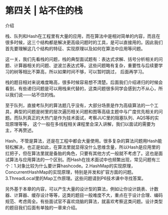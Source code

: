 # 第四关 | 站不住的栈

 介绍 

栈、队列和Hash在工程里有大量的应用，而在算法中是相对简单的内容，而且在很多时候，这三个结构都是解决更高级问题时的工具，是可以直接用的。因此我们首先要理解这几个结构的特征、实现原理以及如何在算法中应用等问题。

这一关，我们先看栈的问题，栈的典型面试题有：表达式求解、括号分析相关的问题、计算器相关的问题、逆波兰表达式等。这些问题略有复杂，重要性与后续要学习的树等相比不算高，所以如果时间不够，可以暂时跳过， 后面再学习。

栈的题目相对来说难度略高，很多时候容易想不清楚。后面我们介绍递归的时候会看到，有些递归问题是可以用栈来代替的，这类问题很多同学会感到力不从心，所以我们说——站不住的栈。



至于队列，直接考队列的算法题几乎没有，大部分场景是作为高级算法的一个工具，典型的问题是树里的层次遍历相关问题和图等高级主题中与广度优先相关的问题。而队列真正的大热门是作为技术面试，考察JUC里的阻塞队列、AQS等的实现原理等等， 这个一般在多线程相关课程里会深入讲解，我们以面试的需要为主，不再赘述。

Hash，不管是算法，还是在工程中都会大量使用。很多复杂的算法问题用Hash能轻松解决，也正是如此，在算法里就显得没什么思维含量，所以Hash是应用里的扛把子，但在算法里就是备胎的角色，只要有其他方式一般就不考虑了。这也是面试算法与应用算法的一个区别。而Hash在技术面试中也频繁出现，常见问题有三个：1.对象比较为什么要计算hashcode。2.HashMap的实现原理，ConcurrentHashMap的实现原理，特别是并发和扩容方面的问题。3.ThreadLocal里的Map工作原理。这些问题请到P6技术课中寻找答案。

另外基于本章的内容，可以产生大量的设计型的算法，例如让你设计跳表、计数器、计算器、缓存设计等等，这类的题目一般难度不大，重点在于设计合理、编码规范、考虑周全。有些面试官不喜欢烧脑的算法，就喜欢考察这类问题。设计类型的题目我们后面有单独的一章来介绍。